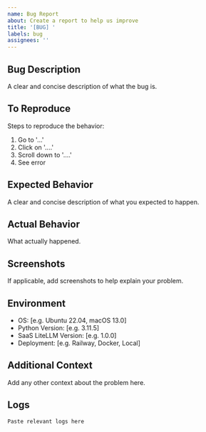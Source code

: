 ```yaml
---
name: Bug Report
about: Create a report to help us improve
title: '[BUG] '
labels: bug
assignees: ''
---
```


## Bug Description
A clear and concise description of what the bug is.

## To Reproduce
Steps to reproduce the behavior:
1. Go to '...'
2. Click on '....'
3. Scroll down to '....'
4. See error

## Expected Behavior
A clear and concise description of what you expected to happen.

## Actual Behavior
What actually happened.

## Screenshots
If applicable, add screenshots to help explain your problem.

## Environment
- OS: [e.g. Ubuntu 22.04, macOS 13.0]
- Python Version: [e.g. 3.11.5]
- SaaS LiteLLM Version: [e.g. 1.0.0]
- Deployment: [e.g. Railway, Docker, Local]

## Additional Context
Add any other context about the problem here.

## Logs
```
Paste relevant logs here
```
